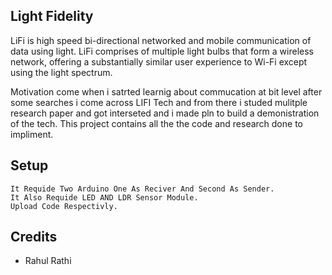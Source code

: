 ## Light Fidelity

LiFi is high speed bi-directional networked and mobile communication of data using light. LiFi comprises of multiple light bulbs that form a wireless network, offering a substantially similar user experience to Wi-Fi except using the light spectrum.

Motivation come when i satrted learnig about commucation at bit level after some searches i come across LIFI Tech and from there i studed mulitple research paper and got interseted and i made pln to build a demonistration of the tech. This project contains all the the code and research done to impliment.

## Setup

```
It Requide Two Arduino One As Reciver And Second As Sender.
It Also Requide LED AND LDR Sensor Module.
Upload Code Respectivly.
```

## Credits

- Rahul Rathi
